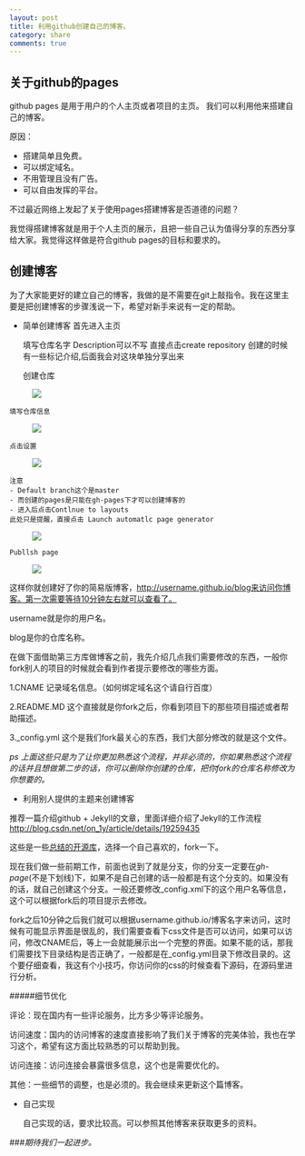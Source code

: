 ```yaml
---
layout: post
title: 利用github创建自己的博客。
category: share
comments: true
---
```



## 关于github的pages

github pages 是用于用户的个人主页或者项目的主页。
我们可以利用他来搭建自己的博客。

原因：

- 搭建简单且免费。
- 可以绑定域名。
- 不用管理且没有广告。
- 可以自由发挥的平台。

不过最近网络上发起了关于使用pages搭建博客是否道德的问题？

我觉得搭建博客就是用于个人主页的展示，且把一些自己认为值得分享的东西分享给大家。我觉得这样做是符合github pages的目标和要求的。

## 创建博客

为了大家能更好的建立自己的博客，我做的是不需要在git上敲指令。我在这里主要是把创建博客的步骤浅说一下，希望对新手来说有一定的帮助。

- 简单创建博客
首先进入主页


	填写仓库名字
	Description可以不写
	直接点击create repository
	创建的时候有一些标记介绍,后面我会对这块单独分享出来



	创建仓库


<figure>
   <img src="https://raw.githubusercontent.com/wfiskz/blog/gh-pages/res/create_repositories.png"></a>
   <figcaption></figcaption>
</figure>



	填写仓库信息



<figure>
   <img src="https://raw.githubusercontent.com/wfiskz/blog/gh-pages/res/edit_info.png"></a>
   <figcaption></figcaption>
</figure>



	点击设置


<figure>
   <img src="https://raw.githubusercontent.com/wfiskz/blog/gh-pages/res/sel_settings.png"></a>
   <figcaption></figcaption>
</figure>



	注意
	- Default branch这个是master
	- 而创建的pages是只能在gh-pages下才可以创建博客的
	- 进入后点击Contlnue to layouts
	此处只是提醒，直接点击 Launch automatlc page generator


<figure>
   <img src="https://raw.githubusercontent.com/wfiskz/blog/gh-pages/res/cteate_pages.png"></a>
   <figcaption></figcaption>
</figure>


	Publlsh page



<figure>
   <img src="https://raw.githubusercontent.com/wfiskz/blog/gh-pages/res/success.png"></a>
   <figcaption></figcaption>
</figure>

这样你就创建好了你的简易版博客，http://username.github.io/blog来访问你博客。第一次需要等待10分钟左右就可以查看了。

username就是你的用户名。

blog是你的仓库名称。


在做下面借助第三方库做博客之前，我先介绍几点我们需要修改的东西，一般你fork别人的项目的时候就会看到作者提示要修改的哪些方面。

1.CNAME 记录域名信息。（如何绑定域名这个请自行百度）  

2.README.MD 这个直接就是你fork之后，你看到项目下的那些项目描述或者帮助描述。  

3._config.yml 这个是我们fork最关心的东西，我们大部分修改的就是这个文件。

*ps 上面这些只是为了让你更加熟悉这个流程，并非必须的，你如果熟悉这个流程的话并且想做第二步的话，你可以删除你创建的仓库，把你fork的仓库名称修改为你想要的。*



- 利用别人提供的主题来创建博客  

推荐一篇介绍github + Jekyll的文章，里面详细介绍了Jekyll的工作流程<a href="http://blog.csdn.net/on_1y/article/details/19259435">http://blog.csdn.net/on_1y/article/details/19259435</a>

这些是一些<a href="https://github.com/jekyll/jekyll/wiki/Sites">总结的开源库</a>，选择一个自己喜欢的，fork一下。


现在我们做一些前期工作，前面也说到了就是分支，你的分支一定要在*gh-page*(不是下划线)下，如果不是自己创建的话一般都是有这个分支的。如果没有的话，就自己创建这个分支。一般还要修改_config.xml下的这个用户名等信息，这个可以根据fork后的项目提示去修改。

fork之后10分钟之后我们就可以根据username.github.io/博客名字来访问，这时候有可能显示界面是很乱的，我们需要查看下css文件是否可以访问，如果可以访问，修改CNAME后，等上一会就能展示出一个完整的界面。如果不能的话，那我们需要找下目录结构是否正确了，一般都是在_config.yml目录下修改目录的。这个要仔细查看，我这有个小技巧，你访问你的css的时候查看下源码，在源码里进行分析。

#####细节优化

评论：现在国内有一些评论服务，比方多少等评论服务。

访问速度：国内的访问博客的速度直接影响了我们关于博客的完美体验，我也在学习这个，希望有这方面比较熟悉的可以帮助到我。

访问连接：访问连接会暴露很多信息，这个也是需要优化的。

其他：一些细节的调整，也是必须的。我会继续来更新这个篇博客。




- 自己实现


	自己实现的话，要求比较高。可以参照其他博客来获取更多的资料。
	
	
	
###*期待我们一起进步。*

